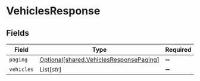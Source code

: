 # VehiclesResponse


## Fields

| Field                                                                                    | Type                                                                                     | Required                                                                                 | Description                                                                              |
| ---------------------------------------------------------------------------------------- | ---------------------------------------------------------------------------------------- | ---------------------------------------------------------------------------------------- | ---------------------------------------------------------------------------------------- |
| `paging`                                                                                 | [Optional[shared.VehiclesResponsePaging]](../../models/shared/vehiclesresponsepaging.md) | :heavy_minus_sign:                                                                       | N/A                                                                                      |
| `vehicles`                                                                               | List[*str*]                                                                              | :heavy_minus_sign:                                                                       | N/A                                                                                      |